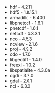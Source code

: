- hdf - 4.2.11
- hdf5 - 1.8.15.1
- armadillo - 6.400
- libpnetcdf - 1.6.1
- pnetcdf - 1.6.1
- netcdf - 4.3.3.1
- nco - 4.5.3
- ncview - 2.1.6
- proj - 4.9.2
- cdo - 1.7.0
- libgeotiff - 1.4.0
- freexl - 1.0.2
- libspatialite - 4.3.0a
- ogdi - 3.2.0
- gdal - 2.0.1
- ncl - 6.3.0
